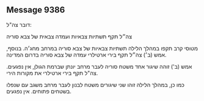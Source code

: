 ## Message 9386

דובר צה"ל:

צה״ל תקף תשתיות צבאיות ועמדה צבאית של צבא סוריה

מטוסי קרב תקפו במהלך הלילה תשתיות צבאיות של צבא סוריה במרחב מחג׳ה. בנוסף, אמש (ב׳) צה״ל תקף בירי ארטילרי עמדה של צבא סוריה בדרום המדינה.

אמש (ב') זוהה שיגור אחד משטח סוריה לעבר מרחב יונתן שברמת הגולן, אין נפגעים. צה"ל תקף בירי ארטילרי את מקורות הירי.

כמו כן, במהלך הלילה זוהו שני שיגורים משטח לבנון לעבר מרחב משגב עם שנפלו בשטחים פתוחים. אין נפגעים.

